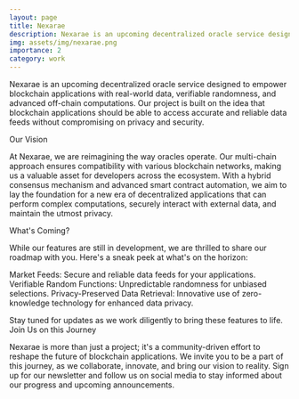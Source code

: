 ```yaml
---
layout: page
title: Nexarae
description: Nexarae is an upcoming decentralized oracle service designed to empower blockchain applications with real-world data, verifiable randomness, and advanced off-chain computations.
img: assets/img/nexarae.png
importance: 2
category: work
---
```


Nexarae is an upcoming decentralized oracle service designed to empower blockchain applications with real-world data, verifiable randomness, and advanced off-chain computations. Our project is built on the idea that blockchain applications should be able to access accurate and reliable data feeds without compromising on privacy and security.



Our Vision

At Nexarae, we are reimagining the way oracles operate. Our multi-chain approach ensures compatibility with various blockchain networks, making us a valuable asset for developers across the ecosystem. With a hybrid consensus mechanism and advanced smart contract automation, we aim to lay the foundation for a new era of decentralized applications that can perform complex computations, securely interact with external data, and maintain the utmost privacy.

What's Coming?

While our features are still in development, we are thrilled to share our roadmap with you. Here's a sneak peek at what's on the horizon:


Market Feeds: Secure and reliable data feeds for your applications.
Verifiable Random Functions: Unpredictable randomness for unbiased selections.
Privacy-Preserved Data Retrieval: Innovative use of zero-knowledge technology for enhanced data privacy. 

Stay tuned for updates as we work diligently to bring these features to life.
Join Us on this Journey

Nexarae is more than just a project; it's a community-driven effort to reshape the future of blockchain applications. We invite you to be a part of this journey, as we collaborate, innovate, and bring our vision to reality. Sign up for our newsletter and follow us on social media to stay informed about our progress and upcoming announcements.